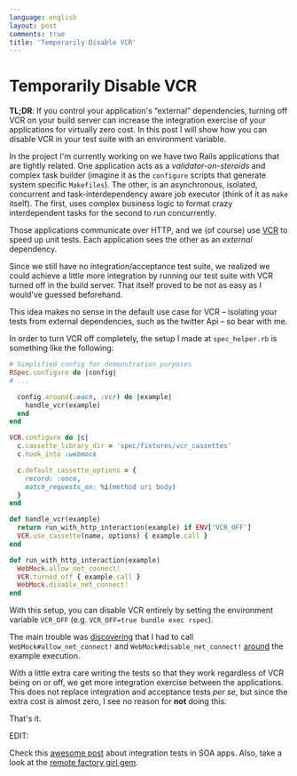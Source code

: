 ```yaml
---
language: english
layout: post
comments: true
title: 'Temporarily Disable VCR'
---
```


<p hidden>

# Temporarily Disable VCR

</p>

**TL;DR**: If you control your application's “external” dependencies, turning
off VCR on your build server can increase the integration exercise of your
applications for virtually zero cost. In this post I will show how you can
disable VCR in your test suite with an environment variable.

<p hidden> <span class="underline">excerpt-separator</span> </p>

In the project I'm currently working on we have two Rails applications that
are tightly related. One application acts as a *validator-on-steroids* and
complex task builder (imagine it as the `configure` scripts that generate
system specific `Makefiles`). The other, is an asynchronous, isolated,
concurrent and task-interdependency aware job executor (think of it as `make`
itself). The first, uses complex business logic to format crazy interdependent
tasks for the second to run concurrently.

Those applications communicate over HTTP, and we (of course) use [VCR](https://github.com/vcr/vcr) to speed
up unit tests. Each application sees the other as an *external* dependency.

Since we still have no integration/acceptance test suite, we realized we could
achieve a little more integration by running our test suite with VCR
turned off in the build server. That itself proved to be not as easy as I
would've guessed beforehand.

This idea makes no sense in the default use case for VCR &#x2013; isolating your
tests from external dependencies, such as the twitter Api &#x2013; so bear with me.

In order to turn VCR off completely, the setup I made at `spec_helper.rb` is
something like the following:

```ruby
# Simplified config for demonstration purposes
RSpec.configure do |config|
# ...

  config.around(:each, :vcr) do |example|
    handle_vcr(example)
  end
end

VCR.configure do |c|
  c.cassette_library_dir = 'spec/fixtures/vcr_cassettes'
  c.hook_into :webmock

  c.default_cassette_options = {
    record: :once,
    match_requests_on: %i(method uri body)
  }
end

def handle_vcr(example)
  return run_with_http_interaction(example) if ENV['VCR_OFF']
  VCR.use_cassette(name, options) { example.call }
end

def run_with_http_interaction(example)
  WebMock.allow_net_connect!
  VCR.turned_off { example.call }
  WebMock.disable_net_connect!
end
```

With this setup, you can disable VCR entirely by setting the environment
variable `VCR_OFF` (e.g. `VCR_OFF=true bundle exec rspec`).

The main trouble was [discovering](https://github.com/vcr/vcr/issues/181) that I had to call
`WebMock#allow_net_connect!` and `WebMock#disable_net_connect!` [around](https://github.com/vcr/vcr/issues/427) the
example execution.

With a little extra care writing the tests so that they work regardless of VCR
being on or off, we get more integration exercise between the applications.
This does not replace integration and acceptance tests *per se*, but since the
extra cost is almost zero, I see no reason for **not** doing this.

That's it.

EDIT:

Check this [awesome post](http://www.bignerdranch.com/blog/testing-rails-service-oriented-architecture/) about integration tests in SOA apps. Also, take a look
at the [remote factory girl gem](https://github.com/tdouce/remote_factory_girl).
